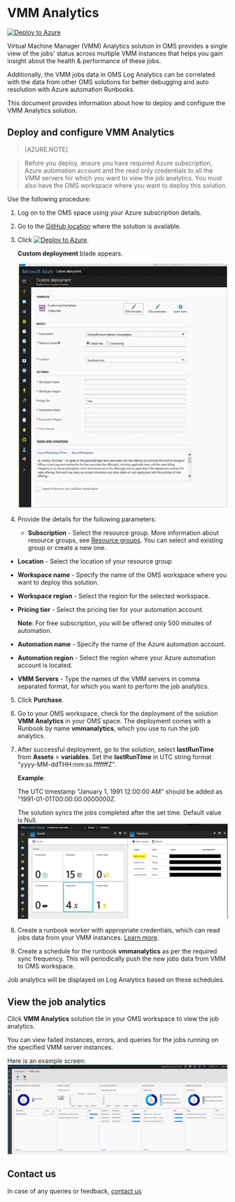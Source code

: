 # VMM Analytics

[![Deploy to Azure](http://azuredeploy.net/deploybutton.png)](https://portal.azure.com/#create/Microsoft.Template/uri/https%3A%2F%2Fraw.githubusercontent.com%2Fazure%2Fazure-quickstart-templates%2Fmaster%2Foms-vmm-analytics%2Fazuredeploy.json)

Virtual Machine Manager (VMM) Analytics solution in OMS provides a single view  of the jobs' status across multiple VMM instances that helps you gain insight about the health & performance of these jobs.

Additionally, the VMM jobs data in OMS Log Analytics can be correlated with the data from other OMS solutions for better debugging and auto resolution with Azure automation Runbooks.

This document provides information about how to deploy and configure the VMM Analytics solution.

## Deploy and configure VMM Analytics

>[AZURE.NOTE]

> Before you deploy, ensure you have required Azure subscription, Azure automation account  and the read only credentials to all the VMM servers for which you want to view the job analytics. You must also have the OMS workspace where you want to deploy this solution.

Use the following procedure:

1.	Log on to the OMS space using your Azure subscription details.
2.	Go to the [GitHub location](https://github.com/krnese/AzureDeploy/tree/master/OMS/MSOMS/Solutions/vmm) where the solution is available.
3. Click [![Deploy to Azure](http://azuredeploy.net/deploybutton.png)](https://portal.azure.com/#create/Microsoft.Template/uri/https%3A%2F%2Fraw.githubusercontent.com%2Fazure%2Fazure-quickstart-templates%2Fmaster%2Foms-vmm-analytics%2Fazuredeploy.json).

    **Custom deployment** blade appears.

    ![Deployment blade](images/vmm-analytics-deployment-screen.png)

4. Provide the details for the following parameters:

   - **Subscription** - Select the resource group. More information about resource groups, see [Resource groups](https://docs.microsoft.com/en-us/azure/azure-resource-manager/resource-group-overview#resource-groups). You can select and existing group or create a new one.
  - **Location** - Select the location of your resource group
  - **Workspace name** - Specify the name of the OMS workspace where you want to deploy this solution.
  - **Workspace region** - Select the region for the selected workspace.
  - **Pricing tier** - Select the pricing tier for your automation account.

    **Note**: For free subscription, you will be offered only 500 minutes of automation.
  - **Automation name** - Specify the name of the Azure automation account.
  - **Automation region** - Select the region where your Azure automation account is located.
  - **VMM Servers** - Type the names of the VMM servers in comma separated format, for which you want to perform the job analytics.

5. Click **Purchase**.

6. Go to your OMS workspace, check for the deployment of the solution **VMM Analytics** in your OMS space. The deployment comes with a Runbook by name **vmmanalytics**, which you use to run the job analytics.

7. After successful deployment, go to the solution,   select **lastRunTime** from  **Assets** > **variables**.  Set the **lastRunTime**
in UTC string format "yyyy-MM-ddTHH:mm:ss.fffffffZ".

    **Example**:

    The UTC timestamp "January 1, 1991 12:00:00 AM" should be added as "1991-01-01T00:00:00.0000000Z.

    The solution syncs the jobs completed after the set time. Default value is Null.
![lastRunTime](images/vmm-analytics-last-run-time.png)

8. Create a runbook worker with appropriate credentials, which can read jobs data from your VMM instances. [Learn more](https://docs.microsoft.com/en-us/azure/automation/automation-hybrid-runbook-worker
).
9. Create a schedule for the runbook **vmmanalytics** as per the required sync frequency. This will periodically push the new jobs data from VMM to OMS workspace.

Job analytics will be displayed on Log Analytics based on these schedules.


## View the job analytics
Click **VMM Analytics** solution tile in your OMS workspace to view the job analytics.

You can view failed instances, errors, and queries for the jobs running on the specified VMM server instances.

Here is an example screen:
![VMM Analtyics](images/vmm-analytics-log-analytics-screen.png)

## Contact us
In case of any queries or feedback, [contact us](vmmanalytics@microsoft.com)
